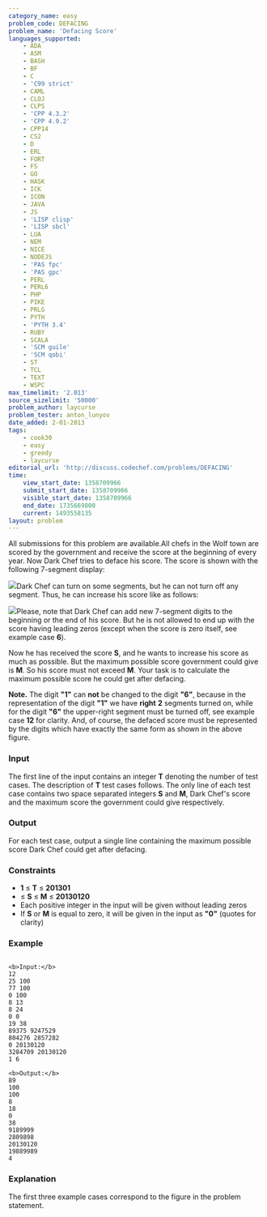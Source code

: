 ```yaml
---
category_name: easy
problem_code: DEFACING
problem_name: 'Defacing Score'
languages_supported:
    - ADA
    - ASM
    - BASH
    - BF
    - C
    - 'C99 strict'
    - CAML
    - CLOJ
    - CLPS
    - 'CPP 4.3.2'
    - 'CPP 4.9.2'
    - CPP14
    - CS2
    - D
    - ERL
    - FORT
    - FS
    - GO
    - HASK
    - ICK
    - ICON
    - JAVA
    - JS
    - 'LISP clisp'
    - 'LISP sbcl'
    - LUA
    - NEM
    - NICE
    - NODEJS
    - 'PAS fpc'
    - 'PAS gpc'
    - PERL
    - PERL6
    - PHP
    - PIKE
    - PRLG
    - PYTH
    - 'PYTH 3.4'
    - RUBY
    - SCALA
    - 'SCM guile'
    - 'SCM qobi'
    - ST
    - TCL
    - TEXT
    - WSPC
max_timelimit: '2.013'
source_sizelimit: '50000'
problem_author: laycurse
problem_tester: anton_lunyov
date_added: 2-01-2013
tags:
    - cook30
    - easy
    - greedy
    - laycurse
editorial_url: 'http://discuss.codechef.com/problems/DEFACING'
time:
    view_start_date: 1358709966
    submit_start_date: 1358709966
    visible_start_date: 1358709966
    end_date: 1735669800
    current: 1493558135
layout: problem
---
```

All submissions for this problem are available.All chefs in the Wolf town are scored by the government and receive the score at the beginning of every year. Now Dark Chef tries to deface his score. The score is shown with the following 7-segment display:

![](http://codechef.com/download/DEFACING1.png)Dark Chef can turn on some segments, but he can not turn off any segment. Thus, he can increase his score like as follows:

![](http://codechef.com/download/DEFACING2.png)Please, note that Dark Chef can add new 7-segment digits to the beginning or the end of his score. But he is not allowed to end up with the score having leading zeros (except when the score is zero itself, see example case **6**).

Now he has received the score **S**, and he wants to increase his score as much as possible. But the maximum possible score government could give is **M**. So his score must not exceed **M**. Your task is to calculate the maximum possible score he could get after defacing.

**Note.** The digit **"1"** can **not** be changed to the digit **"6"**, because in the representation of the digit **"1"** we have **right** **2** segments turned on, while for the digit **"6"** the upper-right segment must be turned off, see example case **12** for clarity. And, of course, the defaced score must be represented by the digits which have exactly the same form as shown in the above figure.

### Input

The first line of the input contains an integer **T** denoting the number of test cases. The description of **T** test cases follows. The only line of each test case contains two space separated integers **S** and **M**, Dark Chef's score and the maximum score the government could give respectively.

### Output

For each test case, output a single line containing the maximum possible score Dark Chef could get after defacing.

### Constraints

- **1** ≤ **T** ≤ **201301**
- ≤ **S** ≤ **M** ≤ **20130120**
- Each positive integer in the input will be given without leading zeros
- If **S** or **M** is equal to zero, it will be given in the input as **"0"** (quotes for clarity)

### Example

```

<b>Input:</b>
12
25 100
77 100
0 100
8 13
8 24
0 0
19 38
89375 9247529
804276 2857282
0 20130120
3284709 20130120
1 6

<b>Output:</b>
89
100
100
8
18
0
38
9189999
2809898
20130120
19889989
4

```
### Explanation

The first three example cases correspond to the figure in the problem statement.